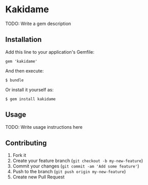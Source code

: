 # Kakidame

TODO: Write a gem description

## Installation

Add this line to your application's Gemfile:

    gem 'kakidame'

And then execute:

    $ bundle

Or install it yourself as:

    $ gem install kakidame

## Usage

TODO: Write usage instructions here

## Contributing

1. Fork it
2. Create your feature branch (`git checkout -b my-new-feature`)
3. Commit your changes (`git commit -am 'Add some feature'`)
4. Push to the branch (`git push origin my-new-feature`)
5. Create new Pull Request
